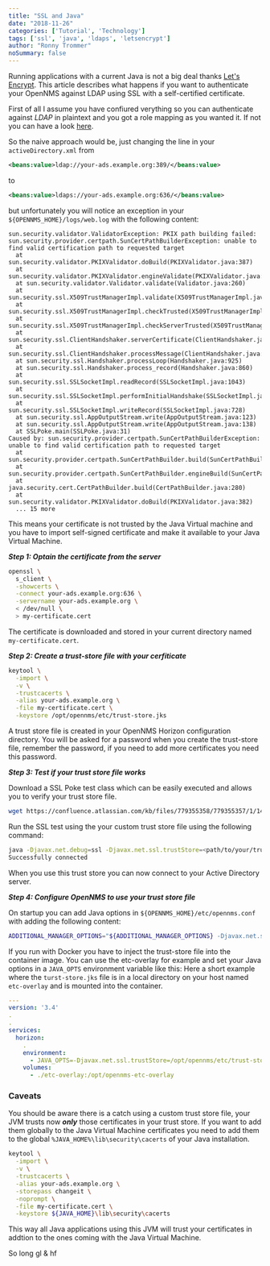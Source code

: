 ```yaml
---
title: "SSL and Java"
date: "2018-11-26"
categories: ['Tutorial', 'Technology']
tags: ['ssl', 'java', 'ldaps', 'letsencrypt']
author: "Ronny Trommer"
noSummary: false
---
```


Running applications with a current Java is not a big deal thanks [Let's Encrypt](https://letsencrypt.org/).
This article describes what happens if you want to authenticate your OpenNMS against LDAP using SSL with a self-certified certificate.

First of all I assume you have confiured verything so you can authenticate against _LDAP_ in plaintext and you got a role mapping as you wanted it.
If not you can have a look [here](https://blog.no42.org/code/horizon-ldap-authentication/).

So the naive approach would be, just changing the line in your `activeDirectory.xml` from

```xml
<beans:value>ldap://your-ads.example.org:389/</beans:value>
```

to 

```xml
<beans:value>ldaps://your-ads.example.org:636/</beans:value>
```

but unfortunately you will notice an exception in your `${OPENNMS_HOME}/logs/web.log` with the following content:

```plain
sun.security.validator.ValidatorException: PKIX path building failed: sun.security.provider.certpath.SunCertPathBuilderException: unable to find valid certification path to requested target
  at sun.security.validator.PKIXValidator.doBuild(PKIXValidator.java:387)
  at sun.security.validator.PKIXValidator.engineValidate(PKIXValidator.java:292)
  at sun.security.validator.Validator.validate(Validator.java:260)
  at sun.security.ssl.X509TrustManagerImpl.validate(X509TrustManagerImpl.java:324)
  at sun.security.ssl.X509TrustManagerImpl.checkTrusted(X509TrustManagerImpl.java:229)
  at sun.security.ssl.X509TrustManagerImpl.checkServerTrusted(X509TrustManagerImpl.java:124)
  at sun.security.ssl.ClientHandshaker.serverCertificate(ClientHandshaker.java:1351)
  at sun.security.ssl.ClientHandshaker.processMessage(ClientHandshaker.java:156)
  at sun.security.ssl.Handshaker.processLoop(Handshaker.java:925)
  at sun.security.ssl.Handshaker.process_record(Handshaker.java:860)
  at sun.security.ssl.SSLSocketImpl.readRecord(SSLSocketImpl.java:1043)
  at sun.security.ssl.SSLSocketImpl.performInitialHandshake(SSLSocketImpl.java:1343)
  at sun.security.ssl.SSLSocketImpl.writeRecord(SSLSocketImpl.java:728)
  at sun.security.ssl.AppOutputStream.write(AppOutputStream.java:123)
  at sun.security.ssl.AppOutputStream.write(AppOutputStream.java:138)
  at SSLPoke.main(SSLPoke.java:31)
Caused by: sun.security.provider.certpath.SunCertPathBuilderException: unable to find valid certification path to requested target
  at sun.security.provider.certpath.SunCertPathBuilder.build(SunCertPathBuilder.java:145)
  at sun.security.provider.certpath.SunCertPathBuilder.engineBuild(SunCertPathBuilder.java:131)
  at java.security.cert.CertPathBuilder.build(CertPathBuilder.java:280)
  at sun.security.validator.PKIXValidator.doBuild(PKIXValidator.java:382)
  ... 15 more
```

This means your certificate is not trusted by the Java Virtual machine and you have to import self-signed certificate and make it available to your Java Virtual Machine.

***Step 1: Optain the certificate from the server***

```bash
openssl \
  s_client \
  -showcerts \
  -connect your-ads.example.org:636 \
  -servername your-ads.example.org \
  < /dev/null \
  > my-certificate.cert
```

The certificate is downloaded and stored in your current directory named `my-certificate.cert`.

***Step 2: Create a trust-store file with your cerfiticate***

```bash
keytool \
  -import \
  -v \
  -trustcacerts \
  -alias your-ads.example.org \
  -file my-certificate.cert \
  -keystore /opt/opennms/etc/trust-store.jks
```

A trust store file is created in your OpenNMS Horizon configuration directory.
You will be asked for a password when you create the trust-store file, remember the password, if you need to add more certificates you need this password.

***Step 3: Test if your trust store file works***

Download a SSL Poke test class which can be easily executed and allows you to verify your trust store file.

```bash
wget https://confluence.atlassian.com/kb/files/779355358/779355357/1/1441897666313/SSLPoke.class
```

Run the SSL test using the your custom trust store file using the following command:

```bash
java -Djavax.net.debug=ssl -Djavax.net.ssl.trustStore=<path/to/your/trust-store.jks> SSLPoke your-ads.example.org 636
Successfully connected
```

When you use this trust store you can now connect to your Active Directory server.

***Step 4: Configure OpenNMS to use your trust store file***

On startup you can add Java options in `${OPENNMS_HOME}/etc/opennms.conf` with adding the following content:

```bash
ADDITIONAL_MANAGER_OPTIONS="${ADDITIONAL_MANAGER_OPTIONS} -Djavax.net.ssl.trustStore=/path/to/trust-store.jks"
```

If you run with Docker you have to inject the trust-store file into the container image.
You can use the etc-overlay for example and set your Java options in a `JAVA_OPTS` environment variable like this:
Here a short example where the `turst-store.jks` file is in a local directory on your host named `etc-overlay` and is mounted into the container.

```yaml
---
version: '3.4'
.
.
services:
  horizon:
    .
    environment:
      - JAVA_OPTS=-Djavax.net.ssl.trustStore=/opt/opennms/etc/trust-store.jks
    volumes:
      - ./etc-overlay:/opt/opennms-etc-overlay
```

### Caveats

You should be aware there is a catch using a custom trust store file, your JVM trusts now ***only*** those certificates in your trust store.
If you want to add them globally to the Java Virtual Machine certificates you need to add them to the global `%JAVA_HOME%\lib\security\cacerts` of your Java installation.

```bash
keytool \
  -import \
  -v \
  -trustcacerts \
  -alias your-ads.example.org \
  -storepass changeit \
  -noprompt \
  -file my-certificate.cert \
  -keystore ${JAVA_HOME}\lib\security\cacerts
```

This way all Java applications using this JVM will trust your certificates in addtion to the ones coming with the Java Virtual Machine.

So long gl & hf
